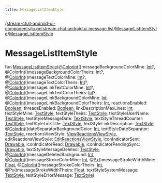 ```yaml
---
title: MessageListItemStyle
---
```

/[stream-chat-android-ui-components](../../index.md)/[io.getstream.chat.android.ui.message.list](../index.md)/[MessageListItemStyle](index.md)/[MessageListItemStyle](MessageListItemStyle.md)  
  
  
  
# MessageListItemStyle  
fun [MessageListItemStyle](MessageListItemStyle.md)(@[ColorInt](https://developer.android.com/reference/kotlin/androidx/annotation/ColorInt.html)()messageBackgroundColorMine: [Int](https://kotlinlang.org/api/latest/jvm/stdlib/kotlin/-int/index.html)?, @[ColorInt](https://developer.android.com/reference/kotlin/androidx/annotation/ColorInt.html)()messageBackgroundColorTheirs: [Int](https://kotlinlang.org/api/latest/jvm/stdlib/kotlin/-int/index.html)?, @[ColorInt](https://developer.android.com/reference/kotlin/androidx/annotation/ColorInt.html)()messageTextColorMine: [Int](https://kotlinlang.org/api/latest/jvm/stdlib/kotlin/-int/index.html)?, @[ColorInt](https://developer.android.com/reference/kotlin/androidx/annotation/ColorInt.html)()messageTextColorTheirs: [Int](https://kotlinlang.org/api/latest/jvm/stdlib/kotlin/-int/index.html)?, @[ColorInt](https://developer.android.com/reference/kotlin/androidx/annotation/ColorInt.html)()messageLinkTextColorMine: [Int](https://kotlinlang.org/api/latest/jvm/stdlib/kotlin/-int/index.html)?, @[ColorInt](https://developer.android.com/reference/kotlin/androidx/annotation/ColorInt.html)()messageLinkTextColorTheirs: [Int](https://kotlinlang.org/api/latest/jvm/stdlib/kotlin/-int/index.html)?, @[ColorInt](https://developer.android.com/reference/kotlin/androidx/annotation/ColorInt.html)()messageLinkBackgroundColorMine: [Int](https://kotlinlang.org/api/latest/jvm/stdlib/kotlin/-int/index.html), @[ColorInt](https://developer.android.com/reference/kotlin/androidx/annotation/ColorInt.html)()messageLinkBackgroundColorTheirs: [Int](https://kotlinlang.org/api/latest/jvm/stdlib/kotlin/-int/index.html), reactionsEnabled: [Boolean](https://kotlinlang.org/api/latest/jvm/stdlib/kotlin/-boolean/index.html), threadsEnabled: [Boolean](https://kotlinlang.org/api/latest/jvm/stdlib/kotlin/-boolean/index.html), linkDescriptionMaxLines: [Int](https://kotlinlang.org/api/latest/jvm/stdlib/kotlin/-int/index.html), textStyleMine: [TextStyle](../../io.getstream.chat.android.ui.common.style/TextStyle/index.md), textStyleTheirs: [TextStyle](../../io.getstream.chat.android.ui.common.style/TextStyle/index.md), textStyleUserName: [TextStyle](../../io.getstream.chat.android.ui.common.style/TextStyle/index.md), textStyleMessageDate: [TextStyle](../../io.getstream.chat.android.ui.common.style/TextStyle/index.md), textStyleThreadCounter: [TextStyle](../../io.getstream.chat.android.ui.common.style/TextStyle/index.md), textStyleLinkTitle: [TextStyle](../../io.getstream.chat.android.ui.common.style/TextStyle/index.md), textStyleLinkDescription: [TextStyle](../../io.getstream.chat.android.ui.common.style/TextStyle/index.md), @[ColorInt](https://developer.android.com/reference/kotlin/androidx/annotation/ColorInt.html)()dateSeparatorBackgroundColor: [Int](https://kotlinlang.org/api/latest/jvm/stdlib/kotlin/-int/index.html), textStyleDateSeparator: [TextStyle](../../io.getstream.chat.android.ui.common.style/TextStyle/index.md), reactionsViewStyle: [ViewReactionsViewStyle](../../io.getstream.chat.android.ui.message.list.reactions.view/ViewReactionsViewStyle/index.md), editReactionsViewStyle: [EditReactionsViewStyle](../../io.getstream.chat.android.ui.message.list.reactions.edit/EditReactionsViewStyle/index.md), iconIndicatorSent: [Drawable](https://developer.android.com/reference/kotlin/android/graphics/drawable/Drawable.html), iconIndicatorRead: [Drawable](https://developer.android.com/reference/kotlin/android/graphics/drawable/Drawable.html), iconIndicatorPendingSync: [Drawable](https://developer.android.com/reference/kotlin/android/graphics/drawable/Drawable.html), textStyleMessageDeleted: [TextStyle](../../io.getstream.chat.android.ui.common.style/TextStyle/index.md), @[ColorInt](https://developer.android.com/reference/kotlin/androidx/annotation/ColorInt.html)()messageDeletedBackground: [Int](https://kotlinlang.org/api/latest/jvm/stdlib/kotlin/-int/index.html), @[ColorInt](https://developer.android.com/reference/kotlin/androidx/annotation/ColorInt.html)()messageStrokeColorMine: [Int](https://kotlinlang.org/api/latest/jvm/stdlib/kotlin/-int/index.html), @[Px](https://developer.android.com/reference/kotlin/androidx/annotation/Px.html)()messageStrokeWidthMine: [Float](https://kotlinlang.org/api/latest/jvm/stdlib/kotlin/-float/index.html), @[ColorInt](https://developer.android.com/reference/kotlin/androidx/annotation/ColorInt.html)()messageStrokeColorTheirs: [Int](https://kotlinlang.org/api/latest/jvm/stdlib/kotlin/-int/index.html), @[Px](https://developer.android.com/reference/kotlin/androidx/annotation/Px.html)()messageStrokeWidthTheirs: [Float](https://kotlinlang.org/api/latest/jvm/stdlib/kotlin/-float/index.html), textStyleSystemMessage: [TextStyle](../../io.getstream.chat.android.ui.common.style/TextStyle/index.md), textStyleErrorMessage: [TextStyle](../../io.getstream.chat.android.ui.common.style/TextStyle/index.md))
